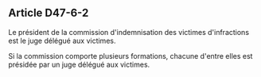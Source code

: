 Article D47-6-2
----
Le président de la commission d'indemnisation des victimes d'infractions est le
juge délégué aux victimes.

Si la commission comporte plusieurs formations, chacune d'entre elles est
présidée par un juge délégué aux victimes.
